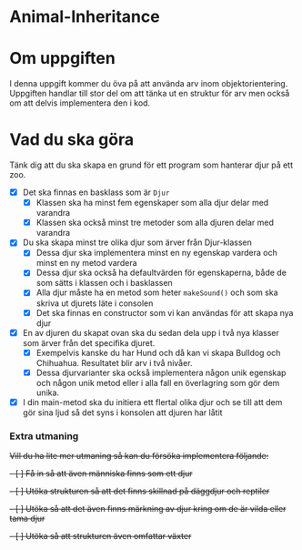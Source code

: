 # Animal-Inheritance

# Om uppgiften

I denna uppgift kommer du öva på att använda arv inom objektorientering. Uppgiften handlar till stor del om att tänka ut en struktur för arv men också om att delvis implementera den i kod.

# Vad du ska göra

Tänk dig att du ska skapa en grund för ett program som hanterar djur på ett zoo.

- [x]  Det ska finnas en basklass som är `Djur`
    - [x]  Klassen ska ha minst fem egenskaper som alla djur delar med varandra
    - [x]  Klassen ska också minst tre metoder som alla djuren delar med varandra
- [x]  Du ska skapa minst tre olika djur som ärver från Djur-klassen
    - [x]  Dessa djur ska implementera minst en ny egenskap vardera och minst en ny metod vardera
    - [x]  Dessa djur ska också ha defaultvärden för egenskaperna, både de som sätts i klassen och i basklassen
    - [x]  Alla djur måste ha en metod som heter `makeSound()` och som ska skriva ut djurets läte i consolen
    - [x]  Det ska finnas en constructor som vi kan användas för att skapa nya djur
- [x]  En av djuren du skapat ovan ska du sedan dela upp i två nya klasser som ärver från det specifika djuret.
    - [x]  Exempelvis kanske du har Hund och då kan vi skapa Bulldog och Chihuahua. Resultatet blir arv i två nivåer.
    - [x]  Dessa djurvarianter ska också implementera någon unik egenskap och någon unik metod eller i alla fall en överlagring som gör dem unika.
- [x]  I din main-metod ska du initiera ett flertal olika djur och se till att dem gör sina ljud så det syns i konsolen att djuren har låtit

### Extra utmaning

~~Vill du ha lite mer utmaning så kan du försöka implementera följande:~~

~~- [ ]  Få in så att även människa finns som ett djur~~

~~- [ ]  Utöka strukturen så att det finns skillnad på däggdjur och reptiler~~

~~- [ ]  Utöka så att det även finns märkning av djur kring om de är vilda eller tama djur~~

~~- [ ]  Utöka så att strukturen även omfattar växter~~
